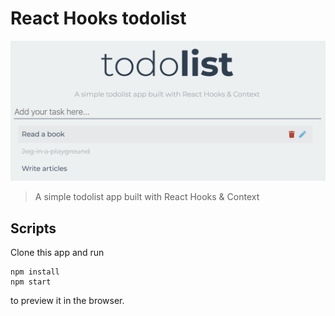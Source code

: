 # React Hooks todolist

![](./screenshots/homepage.png)

> A simple todolist app built with React Hooks & Context

## Scripts

Clone this app and run

```
npm install
npm start
```

to preview it in the browser.
